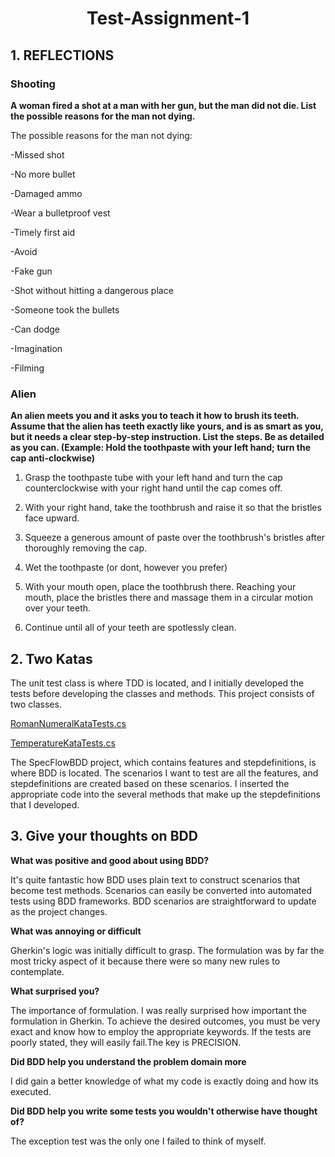 <h1 align="center">Test-Assignment-1</h1>


## 1. REFLECTIONS

### Shooting

**A woman fired a shot at a man with her gun, but the man did not die. List the possible
reasons for the man not dying.**

The possible reasons for the man not dying:
 
 -Missed shot
 
 -No more bullet
 
 -Damaged ammo
 
 -Wear a bulletproof vest
 
 -Timely first aid
 
 -Avoid
 
 -Fake gun
 
 -Shot without hitting a dangerous place
 
 -Someone took the bullets
 
 -Can dodge
 
 -Imagination
 
 -Filming
 
 ### Alien
 **An alien meets you and it asks you to teach it how to brush its teeth. Assume that the alien has teeth exactly like yours, and is as smart as you, but it needs a clear step-by-step instruction. List the steps. Be as detailed as you can. (Example: Hold the toothpaste with your left hand; turn the cap anti-clockwise)**
 
1. Grasp the toothpaste tube with your left hand and turn the cap counterclockwise with your right hand until the cap comes off.

2. With your right hand, take the toothbrush and raise it so that the bristles face upward.

3. Squeeze a generous amount of paste over the toothbrush's bristles after thoroughly removing the cap.

4. Wet the toothpaste (or dont, however you prefer)

5. With your mouth open, place the toothbrush there.
Reaching your mouth, place the bristles there and massage them in a circular motion over your teeth.

6. Continue until all of your teeth are spotlessly clean. 

## 2. Two Katas

The unit test class is where TDD is located, and I initially developed the tests before developing the classes and methods. This project consists of two classes. 

[RomanNumeralKataTests.cs](https://github.com/Benjo6/Test-Assignment-1/blob/master/UnitTest/RomanNumeralKataTests.cs) 

[TemperatureKataTests.cs](https://github.com/Benjo6/Test-Assignment-1/blob/master/UnitTest/RomanNumeralKataTests.cs)

The SpecFlowBDD project, which contains features and stepdefinitions, is where BDD is located. The scenarios I want to test are all the features, and stepdefinitions are created based on these scenarios. I inserted the appropriate code into the several methods that make up the stepdefinitions that I developed. 

## 3. Give your thoughts on BDD

**What was positive and good about using BDD?**

It's quite fantastic how BDD uses plain text to construct scenarios that become test methods. Scenarios can easily be converted into automated tests using BDD frameworks. BDD scenarios are straightforward to update as the project changes. 

**What was annoying or difficult**

Gherkin's logic was initially difficult to grasp. The formulation was by far the most tricky aspect of it because there were so many new rules to contemplate. 

**What surprised you?**

The importance of formulation. I was really surprised how important the formulation in Gherkin. To achieve the desired outcomes, you must be very exact and know how to employ the appropriate keywords. If the tests are poorly stated, they will easily fail.The key is PRECISION. 

**Did BDD help you understand the problem domain more**

I did gain a better knowledge of what my code is exactly doing and how its executed.

**Did BDD help you write some tests you wouldn't otherwise have thought of?**

The exception test was the only one I failed to think of myself. 
 
